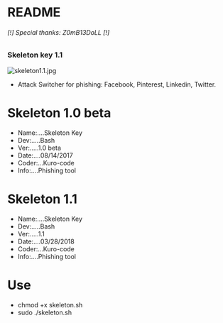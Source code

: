 # README #

######     [!] Special thanks: Z0mB13DoLL [!]

### Skeleton key 1.1 ###
![skeleton1.1.jpg](https://github.com/KURO-CODE/Skeleton/blob/master/skeleton1.1.jpg)

* Attack Switcher for phishing: Facebook, Pinterest, Linkedin, Twitter.

# Skeleton 1.0 beta
* Name:....Skeleton Key
* Dev:.....Bash
* Ver:.....1.0 beta
* Date:....08/14/2017
* Coder:...Kuro-code
* Info:....Phishing tool

# Skeleton 1.1
* Name:....Skeleton Key
* Dev:.....Bash
* Ver:.....1.1
* Date:....03/28/2018
* Coder:...Kuro-code
* Info:....Phishing tool

# Use #

*  chmod +x skeleton.sh
* sudo ./skeleton.sh
